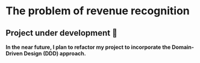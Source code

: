 # The problem of revenue recognition

## Project under development 🚀

**In the near future, I plan to refactor my project to incorporate the Domain-Driven Design (DDD) approach.**
